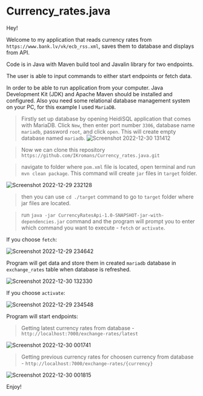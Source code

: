 # Currency_rates.java

Hey!

Welcome to my application that reads currency rates from `https://www.bank.lv/vk/ecb_rss.xml`, saves them to database and displays from API.

Code is in Java with Maven build tool and Javalin library for two endpoints.

The user is able to input commands to either start endpoints or fetch data.

In order to be able to run application from your computer. Java Development Kit (JDK) and Apache Maven should be installed and configured.
Also you need some relational database management system on your PC, for this example I used `MariaDB`.

> Firstly set up database by opening HeidiSQL application that comes with MariaDB.
Click `New`, then enter port number `3306`, database name `mariadb`, password `root`, and click `open`.
This will create empty database named `mariadb`.
![Screenshot 2022-12-30 131412](https://user-images.githubusercontent.com/66387211/210064609-cc089c91-e14d-47de-9ac5-3ea8ce8ce76d.jpg)

> Now we can clone this repository `https://github.com/IKromans/Currency_rates.java.git`

> navigate to folder where `pom.xml` file is located, open terminal and run `mvn clean package`. This command will create `jar` files in `target` folder.

![Screenshot 2022-12-29 232128](https://user-images.githubusercontent.com/66387211/210015308-d96d8694-3100-4dd5-854f-80a387dde1eb.jpg)

> then you can use `cd ./target` command to go to `target` folder where jar files are located.

> run `java -jar CurrencyRatesApi-1.0-SNAPSHOT-jar-with-dependencies.jar` command and the program will prompt you to enter which command you want to execute - `fetch` or `activate`.

If you choose `fetch`:

![Screenshot 2022-12-29 234642](https://user-images.githubusercontent.com/66387211/210015506-6510e7d9-cf57-4cfe-9f73-63862f8179a6.jpg)

Program will get data and store them in created `mariadb` database in `exchange_rates` table when database is refreshed.

![Screenshot 2022-12-30 132330](https://user-images.githubusercontent.com/66387211/210065639-c79a1473-75cd-44be-bafd-66cfc347a1d8.jpg)

If you choose `activate`:

![Screenshot 2022-12-29 234548](https://user-images.githubusercontent.com/66387211/210015957-ac79b5e2-dfea-41ea-9768-b717e9643e5b.jpg)

Program will start endpoints:

> Getting latest currency rates from database - `http://localhost:7000/exchange-rates/latest`

![Screenshot 2022-12-30 001741](https://user-images.githubusercontent.com/66387211/210016328-96db7d19-ffd4-456b-9fa4-7773c4849a26.jpg)

> Getting previous currency rates for choosen currency from database - `http://localhost:7000/exchange-rates/{currency}`

![Screenshot 2022-12-30 001815](https://user-images.githubusercontent.com/66387211/210016338-d3d59ed5-b585-4748-aa5e-d0ca4732c80e.jpg)

Enjoy!
